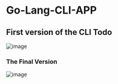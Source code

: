 # Go-Lang-CLI-APP
## First version of the CLI Todo
![image](https://user-images.githubusercontent.com/74255678/224512156-6f429102-aa06-4e37-b589-b8aa07b5dbab.png)

### The Final Version 
![image](https://user-images.githubusercontent.com/74255678/224512715-de26e917-873c-409d-8dec-b650f4fa3ed5.png)
